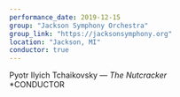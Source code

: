 ```yaml
---
performance_date: 2019-12-15
group: "Jackson Symphony Orchestra"
group_link: "https://jacksonsymphony.org"
location: "Jackson, MI"
conductor: true
---
```

Pyotr Ilyich Tchaikovsky  — _The Nutcracker_<br/>
*CONDUCTOR
